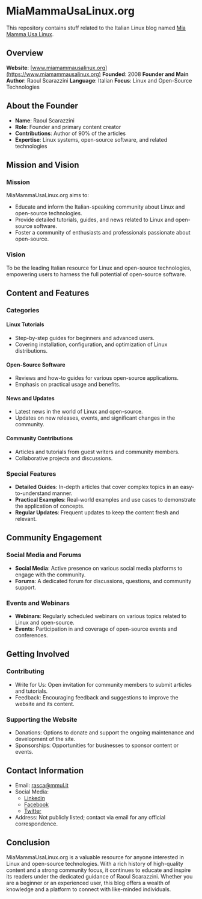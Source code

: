 # MiaMammaUsaLinux.org

This repository contains stuff related to the Italian Linux blog named
[Mia Mamma Usa Linux](https://www.miamammausalinux.org).

## Overview

**Website**: [www.miamammausalinux.org](https://www.miamammausalinux.org)
**Founded**: 2008
**Founder and Main Author**: Raoul Scarazzini
**Language**: Italian
**Focus**: Linux and Open-Source Technologies

## About the Founder

- **Name**: Raoul Scarazzini
- **Role**: Founder and primary content creator
- **Contributions**: Author of 90% of the articles
- **Expertise**: Linux systems, open-source software, and related technologies

## Mission and Vision

### Mission

MiaMammaUsaLinux.org aims to:

- Educate and inform the Italian-speaking community about Linux and open-source
  technologies.
- Provide detailed tutorials, guides, and news related to Linux and open-source
  software.
- Foster a community of enthusiasts and professionals passionate about
  open-source.

### Vision

To be the leading Italian resource for Linux and open-source technologies,
empowering users to harness the full potential of open-source software.

## Content and Features

### Categories

#### Linux Tutorials

- Step-by-step guides for beginners and advanced users.
- Covering installation, configuration, and optimization of Linux distributions.

#### Open-Source Software

- Reviews and how-to guides for various open-source applications.
- Emphasis on practical usage and benefits.

#### News and Updates

- Latest news in the world of Linux and open-source.
- Updates on new releases, events, and significant changes in the community.

#### Community Contributions

- Articles and tutorials from guest writers and community members.
- Collaborative projects and discussions.

### Special Features

- **Detailed Guides**: In-depth articles that cover complex topics in an
  easy-to-understand manner.
- **Practical Examples**: Real-world examples and use cases to demonstrate the
  application of concepts.
- **Regular Updates**: Frequent updates to keep the content fresh and relevant.

## Community Engagement

### Social Media and Forums

- **Social Media**: Active presence on various social media platforms to engage
  with the community.
- **Forums**: A dedicated forum for discussions, questions, and community
  support.

### Events and Webinars

- **Webinars**: Regularly scheduled webinars on various topics related to Linux
  and open-source.
- **Events**: Participation in and coverage of open-source events and
  conferences.

## Getting Involved

### Contributing

- Write for Us: Open invitation for community members to submit articles and tutorials.
- Feedback: Encouraging feedback and suggestions to improve the website and its content.

### Supporting the Website

- Donations: Options to donate and support the ongoing maintenance and development of the site.
- Sponsorships: Opportunities for businesses to sponsor content or events.

## Contact Information

- Email: [rasca@mmul.it](mailto:rasca@mmul.it)
- Social Media:
  - [Linkedin](https://www.linkedin.com/company/1722010)
  - [Facebook](https://www.facebook.com/mmul.it)
  - [Twitter](https://x.com/mmul_it)
- Address: Not publicly listed; contact via email for any official correspondence.

## Conclusion

MiaMammaUsaLinux.org is a valuable resource for anyone interested in Linux and
open-source technologies. With a rich history of high-quality content and a
strong community focus, it continues to educate and inspire its readers under
the dedicated guidance of Raoul Scarazzini. Whether you are a beginner or an
experienced user, this blog offers a wealth of knowledge and a platform to
connect with like-minded individuals.
